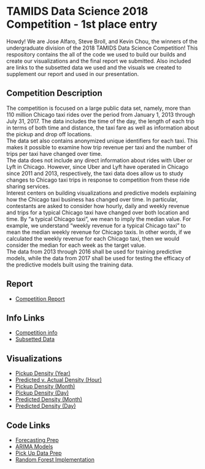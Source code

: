 # TAMIDS Data Science 2018 Competition - 1st place entry

Howdy! We are Jose Alfaro, Steve Broll, and Kevin Chou, the winners of the undergraduate division of the 2018 TAMIDS Data Science Competition! This respository contains the all of the code we used to build our builds and create our visualizations and the final report we submitted. Also included are links to the subsetted data we used and the visuals we created to supplement our report and used in our presentation.

## Competition Description
The competition is focused on a large public data set, namely, more than 110 million Chicago taxi rides over the period from January 1, 2013 through July 31, 2017. The data includes the time of the day, the length of each trip in terms of both time and distance, the taxi fare as well as information about the pickup and drop off locations.  
The data set also contains anonymized unique identifiers for each taxi. This makes it possible to examine how trip revenue per taxi and the number of trips per taxi have changed over time.  
The data does not include any direct information about rides with Uber or Lyft in Chicago. However, since Uber and Lyft have operated in Chicago since 2011 and 2013, respectively, the taxi data does allow us to study changes to Chicago taxi trips in response to competition from these ride sharing services.  
Interest centers on building visualizations and predictive models explaining how the Chicago taxi business has changed over time. In particular, contestants are asked to consider how hourly, daily and weekly revenue and trips for a typical Chicago taxi have changed over both location and time. By “a typical Chicago taxi”, we mean to imply the median value. For example, we understand “weekly revenue for a typical Chicago taxi” to mean the median weekly revenue for Chicago taxis. In other words, if we calculated the weekly revenue for each Chicago taxi, then we would consider the median for each week as the target value.  
The data from 2013 through 2016 shall be used for training predictive models, while the data from 2017 shall be used for testing the efficacy of the predictive models built using the training data.  

## Report 
* [Competition Report](https://github.com/Jose-Alfaro/Jose-Alfaro/blob/master/Chicago/Report.pdf)

## Info Links
* [Competition info](http://tamids.tamu.edu/2018-tamids-data-science-competition/#overview)
* [Subsetted Data](https://drive.google.com/open?id=1cFgq4giDQih78XvahQ_RjD60ObF-yUOS)

## Visualizations 
* [Pickup Density (Year)](https://streamable.com/756m1)
* [Predicted v. Actual Density (Hour)](https://streamable.com/04e1x)
* [Pickup Density (Month)](https://streamable.com/jjxbn)
* [Pickup Density (Day)](https://streamable.com/ve4fk)
* [Predicted Density (Month)](https://streamable.com/uyezj)
* [Predicted Density (Day)](https://streamable.com/jakyi)

## Code Links
* [Forecasting Prep](https://github.com/Jose-Alfaro/Jose-Alfaro/blob/master/Chicago/CleanedTimeSeries.R)
* [ARIMA Models](https://github.com/Jose-Alfaro/Jose-Alfaro/blob/master/Chicago/Final_ARIMA.R)
* [Pick Up Data Prep](https://github.com/Jose-Alfaro/Jose-Alfaro/blob/master/Chicago/PickupData.R)
* [Random Forest Implementation](https://github.com/Jose-Alfaro/Jose-Alfaro/blob/master/Chicago/Random%20Forest.ipynb)
